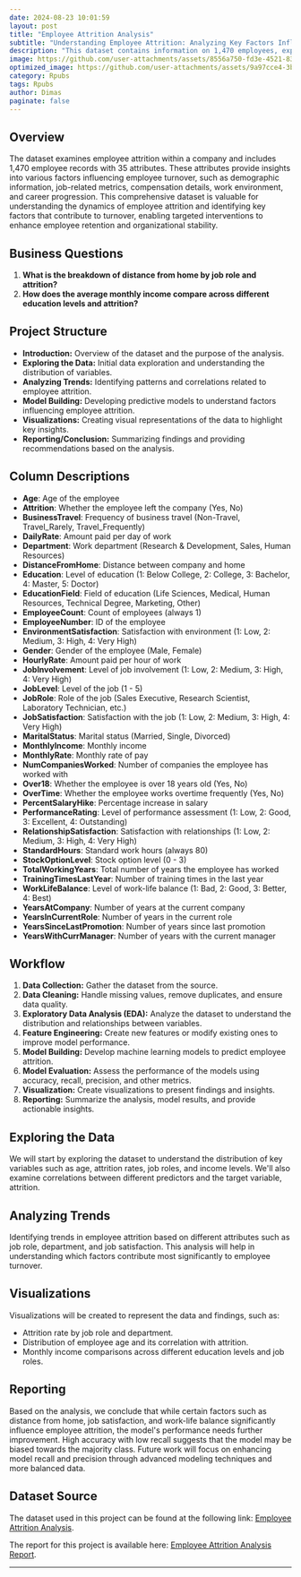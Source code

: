 ```yaml
---
date: 2024-08-23 10:01:59
layout: post
title: "Employee Attrition Analysis"
subtitle: "Understanding Employee Attrition: Analyzing Key Factors Influencing Turnover in the Workplace"
description: "This dataset contains information on 1,470 employees, exploring various demographic, job-related, and environmental factors to analyze patterns and drivers of employee attrition."
image: https://github.com/user-attachments/assets/8556a750-fd3e-4521-8332-b100424b52ea
optimized_image: https://github.com/user-attachments/assets/9a97cce4-3b47-4576-b36b-e905842b57d3
category: Rpubs
tags: Rpubs
author: Dimas
paginate: false
---
```



## Overview

The dataset examines employee attrition within a company and includes 1,470 employee records with 35 attributes. These attributes provide insights into various factors influencing employee turnover, such as demographic information, job-related metrics, compensation details, work environment, and career progression. This comprehensive dataset is valuable for understanding the dynamics of employee attrition and identifying key factors that contribute to turnover, enabling targeted interventions to enhance employee retention and organizational stability.

## Business Questions

1. **What is the breakdown of distance from home by job role and attrition?**
2. **How does the average monthly income compare across different education levels and attrition?**

## Project Structure

- **Introduction:** Overview of the dataset and the purpose of the analysis.
- **Exploring the Data:** Initial data exploration and understanding the distribution of variables.
- **Analyzing Trends:** Identifying patterns and correlations related to employee attrition.
- **Model Building:** Developing predictive models to understand factors influencing employee attrition.
- **Visualizations:** Creating visual representations of the data to highlight key insights.
- **Reporting/Conclusion:** Summarizing findings and providing recommendations based on the analysis.

## Column Descriptions

- **Age**: Age of the employee  
- **Attrition**: Whether the employee left the company (Yes, No)  
- **BusinessTravel**: Frequency of business travel (Non-Travel, Travel_Rarely, Travel_Frequently)  
- **DailyRate**: Amount paid per day of work  
- **Department**: Work department (Research & Development, Sales, Human Resources)  
- **DistanceFromHome**: Distance between company and home  
- **Education**: Level of education (1: Below College, 2: College, 3: Bachelor, 4: Master, 5: Doctor)  
- **EducationField**: Field of education (Life Sciences, Medical, Human Resources, Technical Degree, Marketing, Other)  
- **EmployeeCount**: Count of employees (always 1)  
- **EmployeeNumber**: ID of the employee  
- **EnvironmentSatisfaction**: Satisfaction with environment (1: Low, 2: Medium, 3: High, 4: Very High)  
- **Gender**: Gender of the employee (Male, Female)  
- **HourlyRate**: Amount paid per hour of work  
- **JobInvolvement**: Level of job involvement (1: Low, 2: Medium, 3: High, 4: Very High)  
- **JobLevel**: Level of the job (1 - 5)  
- **JobRole**: Role of the job (Sales Executive, Research Scientist, Laboratory Technician, etc.)  
- **JobSatisfaction**: Satisfaction with the job (1: Low, 2: Medium, 3: High, 4: Very High)  
- **MaritalStatus**: Marital status (Married, Single, Divorced)  
- **MonthlyIncome**: Monthly income  
- **MonthlyRate**: Monthly rate of pay  
- **NumCompaniesWorked**: Number of companies the employee has worked with  
- **Over18**: Whether the employee is over 18 years old (Yes, No)  
- **OverTime**: Whether the employee works overtime frequently (Yes, No)  
- **PercentSalaryHike**: Percentage increase in salary  
- **PerformanceRating**: Level of performance assessment (1: Low, 2: Good, 3: Excellent, 4: Outstanding)  
- **RelationshipSatisfaction**: Satisfaction with relationships (1: Low, 2: Medium, 3: High, 4: Very High)  
- **StandardHours**: Standard work hours (always 80)  
- **StockOptionLevel**: Stock option level (0 - 3)  
- **TotalWorkingYears**: Total number of years the employee has worked  
- **TrainingTimesLastYear**: Number of training times in the last year  
- **WorkLifeBalance**: Level of work-life balance (1: Bad, 2: Good, 3: Better, 4: Best)  
- **YearsAtCompany**: Number of years at the current company  
- **YearsInCurrentRole**: Number of years in the current role  
- **YearsSinceLastPromotion**: Number of years since last promotion  
- **YearsWithCurrManager**: Number of years with the current manager  


## Workflow

1. **Data Collection:** Gather the dataset from the source.
2. **Data Cleaning:** Handle missing values, remove duplicates, and ensure data quality.
3. **Exploratory Data Analysis (EDA):** Analyze the dataset to understand the distribution and relationships between variables.
4. **Feature Engineering:** Create new features or modify existing ones to improve model performance.
5. **Model Building:** Develop machine learning models to predict employee attrition.
6. **Model Evaluation:** Assess the performance of the models using accuracy, recall, precision, and other metrics.
7. **Visualization:** Create visualizations to present findings and insights.
8. **Reporting:** Summarize the analysis, model results, and provide actionable insights.

## Exploring the Data

We will start by exploring the dataset to understand the distribution of key variables such as age, attrition rates, job roles, and income levels. We'll also examine correlations between different predictors and the target variable, attrition.

## Analyzing Trends

Identifying trends in employee attrition based on different attributes such as job role, department, and job satisfaction. This analysis will help in understanding which factors contribute most significantly to employee turnover.

## Visualizations

Visualizations will be created to represent the data and findings, such as:

- Attrition rate by job role and department.
- Distribution of employee age and its correlation with attrition.
- Monthly income comparisons across different education levels and job roles.

## Reporting

Based on the analysis, we conclude that while certain factors such as distance from home, job satisfaction, and work-life balance significantly influence employee attrition, the model's performance needs further improvement. High accuracy with low recall suggests that the model may be biased towards the majority class. Future work will focus on enhancing model recall and precision through advanced modeling techniques and more balanced data.

## Dataset Source

The dataset used in this project can be found at the following link: [Employee Attrition Analysis](https://www.kaggle.com/pavansubhasht/ibm-hr-analytics-attrition-dataset).

The report for this project is available here: [Employee Attrition Analysis Report](https://rpubs.com/senddimas/1212700).

---
